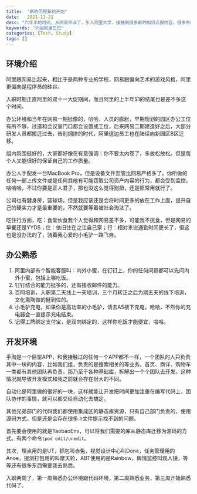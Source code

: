 ```yaml
---
title:  "新的历程新的开始"
date:   2021-11-21
desc: "六年半的时间，从网易毕业了，步入阿里大学，接触到很多新的知识点很内容，很多东西都值得我去学习深究的，这边文章对这些东西进行总结"
keywords: "介绍阿里巴巴"
categories: [Tech, Study]
tags: []
---
```


## 环境介绍

阿里跟网易比起来，相比于是两种专业的学校，网易跟偏向艺术的游戏风格，阿里更偏向是程序员的硅谷。

入职时期正直阿里的双十一大促期间，而且阿里的上半年S1的结尾也是差不多这个时间。

办公环境和当年在网易一期挺像的，哈哈，人员的膨胀，早期规划的园区办公工位有所不够，过道和会议室门口都会设置成工位，后来网易二期建造好之后，大部分研发人员都搬迁过去，告别拥挤的时代，阿里这边员工也在陆续向新园区B区迁移。

组内氛围挺好的，大家都好像在有意强调：你不要太内卷了，多放松放松。但是每个人又能很好的保证自己的工作质量。

办公人手配发一台MacBook Pro，但是设备文件监管比网易严格多了，你所做的任何一部上传文件或是任何其他有可能窃取公司资产内容的行为，都会受到监控，哈哈哈，不过你要是正人君子，那也没这么觉得别扭，还是照常用就行了。

公司也有健身房，篮球场，但是我应该还是会将时间更多的放在工作上面，提升自己的硬实力才是最重要的，不然就要等着被社会淘汰了。

吃住行方面，吃：食堂伙食我个人觉得和网易差不多，可能我不挑食，但是网易的早餐还是YYDS；住：依旧住在之江自己家；行：相对来说通勤时间更长了，但这也是没办法的了，骑着我心爱的小毛驴一路飞奔。

## 办公熟悉

1. 阿里内部有个智能客服叫：内外小蜜，在钉钉上，你的任何问题都可以先问内外小蜜，包括上哪吃饭。
2. 钉钉结合的能力挺多的，还有接收邮件的能力。
3. 百阿培训，入职第二天线上一天培训，三个月转正之后为期五天的线下培训，文化熏陶做的挺到位的。
4. 小毛驴充电，如果你是高功率的小毛驴，请去A5楼下充电，哈哈，不然你的充电器会一直提示充电结束。
5. 记得工牌绑定支付宝，是双向绑定的，这样你吃饭才能便宜，哈哈。

## 开发环境

手淘是一个巨型APP，和我接触过的任何一个APP都不一样，一个团队的人只负责其中一块的内容，比如我们组，负责的是搜索相关的等业务。首页、商详、购物车一类都有其他团队再负责，那乃至于各种基础库，拆解出一个个团队去开发。这种情况就导致开发模式和我之前就会存在很大的不同。

自动化是阿里做的很好的一块，这样就能让开发把时间更加注重在编写代码上，团队协作的事情，就可以都交给自动化去搞定。

其他兄弟部门的代码我们都使用集成区的静态库资源，只有自己部门负责的，使用源码方式，但是还是会存在很多.h文件提示找不到的问题。

首先要会使用的就是TaobaoEnv，可以将我们需要的库从静态库迁移为源码的方式。有两个命令`tpod edit/unedit`。

其次，埋点用的是UT，抓包叫赤兔，视觉设计中心叫Done，任务管理用的Anoe，提测打包用的叫摩天轮，ABT使用的是Rainbow，舆情监控叫观人镜，等等还有很多东西需要我去熟悉。

入职两周了，第一周熟悉办公环境跟代码环境，第二周熟悉业务，第三周开始熟悉代码了。

